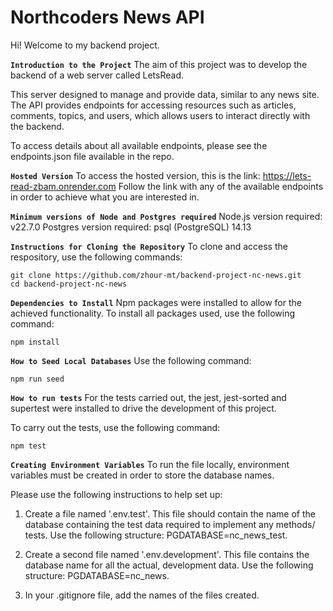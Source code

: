 # Northcoders News API

Hi! Welcome to my backend project.

**`Introduction to the Project`**
The aim of this project was to develop the backend of a web server called LetsRead.

This server designed to manage and provide data, similar to any news site. The API provides endpoints for accessing resources such as articles, comments, topics, and users, which allows users to interact directly with the backend. 

To access details about all available endpoints, please see the endpoints.json file available in the repo.

**`Hosted Version`**
To access the hosted version, this is the link: https://lets-read-zbam.onrender.com
Follow the link with any of the available endpoints in order to achieve what you are interested in.

**`Minimum versions of Node and Postgres required`**
Node.js version required: v22.7.0
Postgres version required: psql (PostgreSQL) 14.13

**`Instructions for Cloning the Repository`**
To clone and access the respository, use the following commands:
```
git clone https://github.com/zhour-mt/backend-project-nc-news.git
cd backend-project-nc-news
```

**`Dependencies to Install`**
Npm packages were installed to allow for the achieved functionality. 
To install all packages used, use the following command:
```
npm install
```

**`How to Seed Local Databases`**
Use the following command:
```
npm run seed
```

**`How to run tests`**
For the tests carried out, the jest, jest-sorted and supertest were installed to drive the development of this project. 

To carry out the tests, use the following command:
```
npm test
```

**`Creating Environment Variables`**
To run the file locally, environment variables must be created in order to store the database names.

Please use the following instructions to help set up:

1. Create a file named '.env.test'. This file should contain the name of the database containing the test data required to implement any methods/ tests. Use the following structure: PGDATABASE=nc_news_test.

2. Create a second file named '.env.development'. This file contains the database name for all the actual, development data. Use the following structure: PGDATABASE=nc_news.

3. In your .gitignore file, add the names of the files created.
